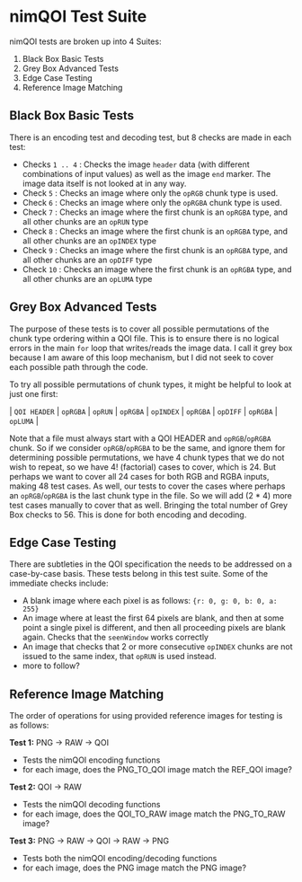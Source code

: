 # nimQOI Test Suite

nimQOI tests are broken up into 4 Suites:
  1. Black Box Basic Tests
  2. Grey Box Advanced Tests
  3. Edge Case Testing
  4. Reference Image Matching


## Black Box Basic Tests

There is an encoding test and decoding test, but 8 checks are made in each test:
  - Checks `1 .. 4` : Checks the image `header` data (with different combinations of input values) 
    as well as the image `end` marker. The image data itself is not looked at in any way. 
  - Check `5` : Checks an image where only the `opRGB` chunk type is used.
  - Check `6` : Checks an image where only the `opRGBA` chunk type is used.
  - Check `7` : Checks an image where the first chunk is an `opRGBA` type, and all other chunks are an `opRUN` type
  - Check `8` : Checks an image where the first chunk is an `opRGBA` type, and all other chunks are an `opINDEX` type
  - Check `9` : Checks an image where the first chunk is an `opRGBA` type, and all other chunks are an `opDIFF` type
  - Check `10` : Checks an image where the first chunk is an `opRGBA` type, and all other chunks are an `opLUMA` type


## Grey Box Advanced Tests

The purpose of these tests is to cover all possible permutations of the chunk type ordering within a QOI file.
This is to ensure there is no logical errors in the main `for` loop that writes/reads the image data. I call it
grey box because I am aware of this loop mechanism, but I did not seek to cover each possible path through the code.

To try all possible permutations of chunk types, it might be helpful to look at just one first:

| `QOI HEADER` | `opRGBA` | `opRUN` | `opRGBA` | `opINDEX` | `opRGBA` | `opDIFF` | `opRGBA` | `opLUMA` |

Note that a file must always start with a QOI HEADER and `opRGB`/`opRGBA` chunk. So if we consider `opRGB`/`opRGBA`
to be the same, and ignore them for determining possible permutations, we have 4 chunk types that we do not wish
to repeat, so we have 4! (factorial) cases to cover, which is 24. But perhaps we want to cover all 24 cases for both
RGB and RGBA inputs, making 48 test cases. As well, our tests to cover the cases where perhaps an `opRGB`/`opRGBA`
is the last chunk type in the file. So we will add (2 * 4) more test cases manually to cover that as well. Bringing
the total number of Grey Box checks to 56. This is done for both encoding and decoding.


## Edge Case Testing

There are subtleties in the QOI specification the needs to be addressed on a case-by-case basis. These tests
belong in this test suite. Some of the immediate checks include:
  - A blank image where each pixel is as follows: `{r: 0, g: 0, b: 0, a: 255}`
  - An image where at least the first 64 pixels are blank, and then at some point a single pixel is different,
    and then all proceeding pixels are blank again. Checks that the `seenWindow` works correctly
  - An image that checks that 2 or more consecutive `opINDEX` chunks are not issued to the same index, that
    `opRUN` is used instead.
  - more to follow?


## Reference Image Matching

The order of operations for using provided reference images for testing is as follows:

**Test 1:** PNG -> RAW -> QOI
  - Tests the nimQOI encoding functions
  - for each image, does the PNG_TO_QOI image match the REF_QOI image?

**Test 2:** QOI -> RAW
  - Tests the nimQOI decoding functions
  - for each image, does the QOI_TO_RAW image match the PNG_TO_RAW image?

**Test 3:** PNG -> RAW -> QOI -> RAW -> PNG
  - Tests both the nimQOI encoding/decoding functions
  - for each image, does the PNG image match the PNG image?

